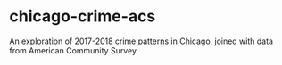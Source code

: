 # chicago-crime-acs
An exploration of 2017-2018 crime patterns in Chicago, joined with data from American Community Survey
